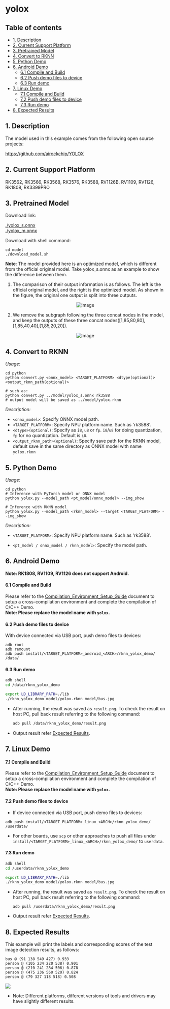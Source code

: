 # yolox

## Table of contents

- [1. Description](#1-description)
- [2. Current Support Platform](#2-current-support-platform)
- [3. Pretrained Model](#3-pretrained-model)
- [4. Convert to RKNN](#4-convert-to-rknn)
- [5. Python Demo](#5-python-demo)
- [6. Android Demo](#6-android-demo)
  - [6.1 Compile and Build](#61-compile-and-build)
  - [6.2 Push demo files to device](#62-push-demo-files-to-device)
  - [6.3 Run demo](#63-run-demo)
- [7. Linux Demo](#7-linux-demo)
  - [7.1 Compile and Build](#71-compile-and-build)
  - [7.2 Push demo files to device](#72-push-demo-files-to-device)
  - [7.3 Run demo](#73-run-demo)
- [8. Expected Results](#8-expected-results)



## 1. Description

The model used in this example comes from the following open source projects:  

https://github.com/airockchip/YOLOX



## 2. Current Support Platform

RK3562, RK3566, RK3568, RK3576, RK3588, RV1126B, RV1109, RV1126, RK1808, RK3399PRO


## 3. Pretrained Model

Download link: 

[./yolox_s.onnx](https://ftrg.zbox.filez.com/v2/delivery/data/95f00b0fc900458ba134f8b180b3f7a1/examples/yolox/yolox_s.onnx)<br />[./yolox_m.onnx](https://ftrg.zbox.filez.com/v2/delivery/data/95f00b0fc900458ba134f8b180b3f7a1/examples/yolox/yolox_m.onnx)

Download with shell command:

```
cd model
./download_model.sh
```

**Note**: The model provided here is an optimized model, which is different from the official original model. Take yolox_s.onnx as an example to show the difference between them.
1. The comparison of their output information is as follows. The left is the official original model, and the right is the optimized model. As shown in the figure, the original one output is split into three outputs.

<div align=center>
  <img src="./model_comparison/yolox_output_comparison.jpg" alt="Image">
</div>

2. We remove the subgraph following the three concat nodes in the model, and keep the outputs of these three concat nodes([1,85,80,80],[1,85,40,40],[1,85,20,20]).

<div align=center>
  <img src="./model_comparison/yolox_graph_comparison.jpg" alt="Image">
</div>


## 4. Convert to RKNN

*Usage:*

```shell
cd python
python convert.py <onnx_model> <TARGET_PLATFORM> <dtype(optional)> <output_rknn_path(optional)>

# such as: 
python convert.py ../model/yolox_s.onnx rk3588
# output model will be saved as ../model/yolox.rknn
```

*Description:*

- `<onnx_model>`: Specify ONNX model path.
- `<TARGET_PLATFORM>`: Specify NPU platform name. Such as 'rk3588'.
- `<dtype>(optional)`: Specify as `i8`, `u8` or `fp`. `i8`/`u8` for doing quantization, `fp` for no quantization. Default is `i8`.
- `<output_rknn_path>(optional)`: Specify save path for the RKNN model, default save in the same directory as ONNX model with name `yolox.rknn`



## 5. Python Demo

*Usage:*

```shell
cd python
# Inference with PyTorch model or ONNX model
python yolox.py --model_path <pt_model/onnx_model> --img_show

# Inference with RKNN model
python yolox.py --model_path <rknn_model> --target <TARGET_PLATFORM> --img_show
```

*Description:*

- `<TARGET_PLATFORM>`: Specify NPU platform name. Such as 'rk3588'.

- `<pt_model / onnx_model / rknn_model>`: Specify the model path.



## 6. Android Demo

**Note: RK1808, RV1109, RV1126 does not support Android.**

#### 6.1 Compile and Build

Please refer to the [Compilation_Environment_Setup_Guide](../../docs/Compilation_Environment_Setup_Guide.md#android-platform) document to setup a cross-compilation environment and complete the compilation of C/C++ Demo.  
**Note: Please replace the model name with `yolox`.**

#### 6.2 Push demo files to device

With device connected via USB port, push demo files to devices:

```shell
adb root
adb remount
adb push install/<TARGET_PLATFORM>_android_<ARCH>/rknn_yolox_demo/ /data/
```

#### 6.3 Run demo

```sh
adb shell
cd /data/rknn_yolox_demo

export LD_LIBRARY_PATH=./lib
./rknn_yolox_demo model/yolox.rknn model/bus.jpg
```

- After running, the result was saved as `result.png`. To check the result on host PC, pull back result referring to the following command: 

  ```sh
  adb pull /data/rknn_yolox_demo/result.png
  ```

- Output result refer [Expected Results](#8-expected-results).



## 7. Linux Demo

#### 7.1 Compile and Build

Please refer to the [Compilation_Environment_Setup_Guide](../../docs/Compilation_Environment_Setup_Guide.md#linux-platform) document to setup a cross-compilation environment and complete the compilation of C/C++ Demo.  
**Note: Please replace the model name with `yolox`.**

#### 7.2 Push demo files to device

- If device connected via USB port, push demo files to devices:

```shell
adb push install/<TARGET_PLATFORM>_linux_<ARCH>/rknn_yolox_demo/ /userdata/
```

- For other boards, use `scp` or other approaches to push all files under `install/<TARGET_PLATFORM>_linux_<ARCH>/rknn_yolox_demo/` to `userdata`.

#### 7.3 Run demo

```sh
adb shell
cd /userdata/rknn_yolox_demo

export LD_LIBRARY_PATH=./lib
./rknn_yolox_demo model/yolox.rknn model/bus.jpg
```

- After running, the result was saved as `result.png`. To check the result on host PC, pull back result referring to the following command: 

  ```
  adb pull /userdata/rknn_yolox_demo/result.png
  ```

- Output result refer [Expected Results](#8-expected-results).



## 8. Expected Results

This example will print the labels and corresponding scores of the test image detection results, as follows:

```
bus @ (91 138 549 427) 0.933
person @ (105 234 220 538) 0.901
person @ (210 241 284 506) 0.878
person @ (475 236 560 520) 0.824
person @ (79 327 118 518) 0.508
```

<img src="result.png">

- Note: Different platforms, different versions of tools and drivers may have slightly different results.
